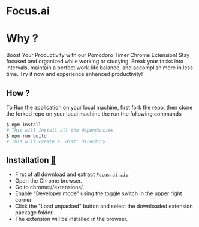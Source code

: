 # Focus.ai
# Why ?
Boost Your Productivity with our Pomodoro Timer Chrome Extension! Stay focused and organized while working or studying. Break your tasks into intervals, maintain a perfect work-life balance, and accomplish more in less time. Try it now and experience enhanced productivity!

## How ?
To Run the application on your local machine, first fork the repo, then clone the forked repo on your local machine
the run the following commands

```bash
$ npm install
# This will install all the dependencies
$ npm run build
# This will create a 'dist' directory
```
## Installation [🔗](https://webkul.com/blog/how-to-install-the-unpacked-extension-in-chrome/)
- First of all download and extract [`Focus.ai.zip`](https://github.com/Sayantan615/Focus.ai/tags). 
- Open the Chrome browser.
- Go to chrome://extensions/.
- Enable "Developer mode" using the toggle switch in the upper right corner.
- Click the "Load unpacked" button and select the downloaded extension package folder.
- The extension will be installed in the browser.


